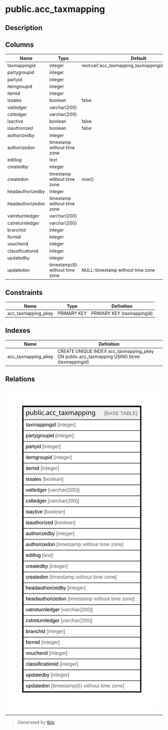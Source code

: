 # public.acc_taxmapping

## Description

## Columns

| Name | Type | Default | Nullable | Children | Parents | Comment |
| ---- | ---- | ------- | -------- | -------- | ------- | ------- |
| taxmappingid | integer | nextval('acc_taxmapping_taxmappingid_seq'::regclass) | false |  |  |  |
| partygroupid | integer |  | true |  |  |  |
| partyid | integer |  | true |  |  |  |
| itemgroupid | integer |  | true |  |  |  |
| itemid | integer |  | true |  |  |  |
| issales | boolean | false | false |  |  |  |
| vatledger | varchar(200) |  | true |  |  |  |
| cstledger | varchar(200) |  | true |  |  |  |
| isactive | boolean | false | false |  |  |  |
| isauthorized | boolean | false | false |  |  |  |
| authorizedby | integer |  | true |  |  |  |
| authorizedon | timestamp without time zone |  | true |  |  |  |
| editlog | text |  | true |  |  |  |
| createdby | integer |  | true |  |  |  |
| createdon | timestamp without time zone | now() | true |  |  |  |
| headauthorizedby | integer |  | true |  |  |  |
| headauthorizedon | timestamp without time zone |  | true |  |  |  |
| vatreturnledger | varchar(200) |  | true |  |  |  |
| cstreturnledger | varchar(200) |  | true |  |  |  |
| branchid | integer |  | true |  |  |  |
| formid | integer |  | true |  |  |  |
| voucherid | integer |  | true |  |  |  |
| classificationid | integer |  | true |  |  |  |
| updatedby | integer |  | true |  |  |  |
| updatedon | timestamp(6) without time zone | NULL::timestamp without time zone | true |  |  |  |

## Constraints

| Name | Type | Definition |
| ---- | ---- | ---------- |
| acc_taxmapping_pkey | PRIMARY KEY | PRIMARY KEY (taxmappingid) |

## Indexes

| Name | Definition |
| ---- | ---------- |
| acc_taxmapping_pkey | CREATE UNIQUE INDEX acc_taxmapping_pkey ON public.acc_taxmapping USING btree (taxmappingid) |

## Relations

![er](public.acc_taxmapping.svg)

---

> Generated by [tbls](https://github.com/k1LoW/tbls)
